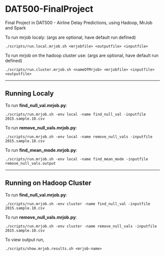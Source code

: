 # DAT500-FinalProject
Final Project in DAT500 - Airline Delay Predictions, using Hadoop, MrJob and Spark


To run mrjob localy: (args are optional, have default run defined)
```
./scripts/run.local.mrjob.sh <mrjobfile> <outputfile> <inputfile> 
```

To run mrjob on the hadoop cluster use: (args are optional, have default run defined)
```
./scripts/run.cluster.mrjob.sh <nameOfMrjob> <mrjobfile> <inputfile> <outputfile> 
```
---

## Running Localy

To run **find_null_val.mrjob.py**:
```
./scripts/run.mrjob.sh -env local -name find_null_val -inputfile 2015.sample.10.csv
```

To run **remove_null_vals.mrjob.py**:
```
./scripts/run.mrjob.sh -env local -name remove_null_vals -inputfile 2015.sample.10.csv
```

To run **find_mean_mode.mrjob.py**:
```
./scripts/run.mrjob.sh -env local -name find_mean_mode -inputfile remove_null_vals.output
```
---

## Running on Hadoop Cluster

To run **find_null_val.mrjob.py**:
```
./scripts/run.mrjob.sh -env cluster -name find_null_val -inputfile 2015.sample.10.csv
```

To run **remove_null_vals.mrjob.py**:
```
./scripts/run.mrjob.sh -env cluster -name remove_null_vals -inputfile 2015.sample.10.csv
```

To view output run,
```
./scripts/show.mrjob.results.sh <mrjob-name>
```